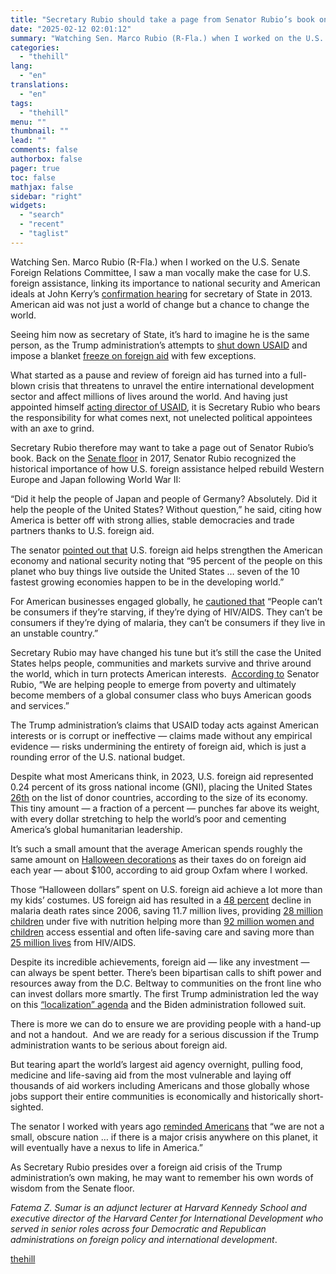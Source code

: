 ```yaml
---
title: "Secretary Rubio should take a page from Senator Rubio’s book on foreign aid"
date: "2025-02-12 02:01:12"
summary: "Watching Sen. Marco Rubio (R-Fla.) when I worked on the U.S. Senate Foreign Relations Committee, I saw a man vocally make the case for U.S. foreign assistance, linking its importance to national security and American ideals at John Kerry’s confirmation hearing for secretary of State in 2013. American aid was..."
categories:
  - "thehill"
lang:
  - "en"
translations:
  - "en"
tags:
  - "thehill"
menu: ""
thumbnail: ""
lead: ""
comments: false
authorbox: false
pager: true
toc: false
mathjax: false
sidebar: "right"
widgets:
  - "search"
  - "recent"
  - "taglist"
---
```


Watching Sen. Marco Rubio (R-Fla.) when I worked on the U.S. Senate Foreign Relations Committee, I saw a man vocally make the case for U.S. foreign assistance, linking its importance to national security and American ideals at John Kerry’s [confirmation hearing](https://www.congress.gov/event/113th-congress/senate-event/LC911/text) for secretary of State in 2013. American aid was not just a world of change but a chance to change the world.

Seeing him now as secretary of State, it’s hard to imagine he is the same person, as the Trump administration’s attempts to [shut down USAID](https://www.washingtonpost.com/politics/2025/02/02/usaid-trump-musk/) and impose a blanket [freeze on foreign aid](https://www.whitehouse.gov/presidential-actions/2025/01/reevaluating-and-realigning-united-states-foreign-aid/) with few exceptions.

What started as a pause and review of foreign aid has turned into a full-blown crisis that threatens to unravel the entire international development sector and affect millions of lives around the world. And having just appointed himself [acting director of USAID](https://www.cnn.com/2025/02/03/politics/usaid-washington-workers/index.html), it is Secretary Rubio who bears the responsibility for what comes next, not unelected political appointees with an axe to grind.

Secretary Rubio therefore may want to take a page out of Senator Rubio’s book. Back on the [Senate floor](https://www.youtube.com/watch?v=4VCnV1FylKY) in 2017, Senator Rubio recognized the historical importance of how U.S. foreign assistance helped rebuild Western Europe and Japan following World War II:

“Did it help the people of Japan and people of Germany? Absolutely. Did it help the people of the United States? Without question,” he said, citing how America is better off with strong allies, stable democracies and trade partners thanks to U.S. foreign aid.

The senator [pointed out that](https://www.youtube.com/watch?v=4VCnV1FylKY) U.S. foreign aid helps strengthen the American economy and national security noting that “95 percent of the people on this planet who buy things live outside the United States … seven of the 10 fastest growing economies happen to be in the developing world.”

For American businesses engaged globally, he [cautioned that](https://www.youtube.com/watch?v=4VCnV1FylKY) “People can’t be consumers if they’re starving, if they’re dying of HIV/AIDS. They can’t be consumers if they’re dying of malaria, they can’t be consumers if they live in an unstable country.”

Secretary Rubio may have changed his tune but it’s still the case the United States helps people, communities and markets survive and thrive around the world, which in turn protects American interests.  [According to](https://www.youtube.com/watch?v=4VCnV1FylKY) Senator Rubio, “We are helping people to emerge from poverty and ultimately become members of a global consumer class who buys American goods and services.”

The Trump administration’s claims that USAID today acts against American interests or is corrupt or ineffective — claims made without any empirical evidence — risks undermining the entirety of foreign aid, which is just a rounding error of the U.S. national budget.

Despite what most Americans think, in 2023, U.S. foreign aid represented 0.24 percent of its gross national income (GNI), placing the United States [26th](https://www.usnews.com/news/best-countries/articles/countries-that-receive-the-most-foreign-aid-from-the-u-s) on the list of donor countries, according to the size of its economy. This tiny amount — a fraction of a percent — punches far above its weight, with every dollar stretching to help the world’s poor and cementing America’s global humanitarian leadership.

It’s such a small amount that the average American spends roughly the same amount on [Halloween decorations](https://webassets.oxfamamerica.org/media/documents/Foreign_Aid_101_5th_Edition_Revised_for_Posting.pdf) as their taxes do on foreign aid each year — about $100, according to aid group Oxfam where I worked.

Those “Halloween dollars” spent on U.S. foreign aid achieve a lot more than my kids’ costumes. US foreign aid has resulted in a [48 percent](https://results.usaid.gov/results/sector/basic-health?fiscalYear=2023) decline in malaria death rates since 2006, saving 11.7 million lives, providing [28 million children](https://results.usaid.gov/results) under five with nutrition helping more than [92 million women and children](https://results.usaid.gov/results/sector/maternal-and-child-health-family-planning?fiscalYear=2023) access essential and often life-saving care and saving more than [25 million lives](https://www.hiv.gov/federal-response/pepfar-global-aids/pepfar) from HIV/AIDS.

Despite its incredible achievements, foreign aid — like any investment — can always be spent better. There’s been bipartisan calls to shift power and resources away from the D.C. Beltway to communities on the front line who can invest dollars more smartly. The first Trump administration led the way on this [“localization” agenda](https://www.modernizeaid.net/press-room/when-local-leaders-speak-we-need-to-listen-usaid-puts-forward-its-vision) and the Biden administration followed suit.

There is more we can do to ensure we are providing people with a hand-up and not a handout.  And we are ready for a serious discussion if the Trump administration wants to be serious about foreign aid.

But tearing apart the world’s largest aid agency overnight, pulling food, medicine and life-saving aid from the most vulnerable and laying off thousands of aid workers including Americans and those globally whose jobs support their entire communities is economically and historically short-sighted.

The senator I worked with years ago [reminded Americans](https://www.youtube.com/watch?v=4VCnV1FylKY) that “we are not a small, obscure nation … if there is a major crisis anywhere on this planet, it will eventually have a nexus to life in America.”

As Secretary Rubio presides over a foreign aid crisis of the Trump administration’s own making, he may want to remember his own words of wisdom from the Senate floor.

*Fatema Z. Sumar is an adjunct lecturer at Harvard Kennedy School and executive director of the Harvard Center for International Development who served in senior roles across four Democratic and Republican administrations on foreign policy and international development*.

[thehill](https://thehill.com/opinion/international/5136905-marco-rubio-foreign-aid-crisis/)

